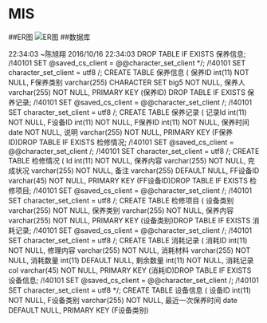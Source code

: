 # MIS
##ER图
![ER图](https://github.com/liu09143720/MIS/blob/master/ER%E5%9B%BE.png)
##数据库


22:34:03
~陈旭翔 2016/10/16 22:34:03
DROP TABLE IF EXISTS 保养信息;
/!40101 SET @saved_cs_client = @@character_set_client */;
/!40101 SET character_set_client = utf8 /;
CREATE TABLE 保养信息 (
保养ID int(11) NOT NULL,
F保养类别 varchar(255) CHARACTER SET big5 NOT NULL,
保养人 varchar(255) NOT NULL,
PRIMARY KEY (保养ID)
DROP TABLE IF EXISTS 保养记录;
/!40101 SET @saved_cs_client = @@character_set_client /;
/!40101 SET character_set_client = utf8 /;
CREATE TABLE 保养记录 (
记录Id int(11) NOT NULL,
F设备ID int(11) NOT NULL,
F保养ID int(11) NOT NULL,
保养时间 date NOT NULL,
说明 varchar(255) NOT NULL,
PRIMARY KEY (F保养ID)DROP TABLE IF EXISTS 检修情况;
/!40101 SET @saved_cs_client = @@character_set_client /;
/!40101 SET character_set_client = utf8 /;
CREATE TABLE 检修情况 (
Id int(11) NOT NULL,
保养内容 varchar(255) NOT NULL,
完成状况 varchar(255) NOT NULL,
备注 varchar(255) DEFAULT NULL,
FF设备ID varchar(45) NOT NULL,
PRIMARY KEY (FF设备ID)DROP TABLE IF EXISTS 检修项目;
/!40101 SET @saved_cs_client = @@character_set_client /;
/!40101 SET character_set_client = utf8 /;
CREATE TABLE 检修项目 (
设备类别 varchar(255) NOT NULL,
保养类别 varchar(255) NOT NULL,
保养内容 varchar(255) NOT NULL,
PRIMARY KEY (设备类别)DROP TABLE IF EXISTS 消耗记录;
/!40101 SET @saved_cs_client = @@character_set_client /;
/!40101 SET character_set_client = utf8 /;
CREATE TABLE 消耗记录 (
消耗ID int(11) NOT NULL,
修理内容 varchar(255) NOT NULL,
消耗材料 varchar(255) NOT NULL,
消耗数量 int(11) DEFAULT NULL,
剩余数量 int(11) NOT NULL,
消耗记录col varchar(45) NOT NULL,
PRIMARY KEY (消耗ID)DROP TABLE IF EXISTS 设备信息;
/!40101 SET @saved_cs_client = @@character_set_client /;
/!40101 SET character_set_client = utf8 */;
CREATE TABLE 设备信息 (
设备ID int(11) NOT NULL,
F设备类别 varchar(255) NOT NULL,
最近一次保养时间 date DEFAULT NULL,
PRIMARY KEY (F设备类别)

